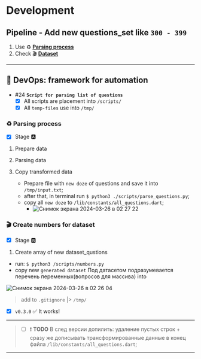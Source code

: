# Development

## Pipeline - Add new questions_set like `300 - 399`

1. Use ♻️ <a href='#parsing_process'>**Parsing process**</a>
2. Check 🎬 <a href='#dataset'>**Dataset**</a>

---

## 📜 DevOps: framework for automation

- #24 **`Script for parsing list of questions`**
  - [x] All scripts are placement into `/scripts/`
  - [x] All `temp-files` use into `/tmp/`

### ♻️ Parsing process <a name="parsing_process"></a>

- [x] Stage :a:

1. Prepare data
2. Parsing data
3. Copy transformed data

   - Prepare file with `new doze` of questions and save it into `/tmp/input.txt`;
   - after that, in terminal run `$ python3 ./scripts/parse_questions.py`;
   - copy all `new doze` to `/lib/constants/all_questions.dart`;
     - ![Снимок экрана 2024-03-26 в 02 27 22](https://github.com/vovs03/pocket_coach/assets/21124057/7cfb5b27-6e36-45f8-83b1-24af3c3132a6)

### 🎬 Create numbers for dataset <a name="dataset"></a>

- [x] Stage :b:

1. Create array of new dataset_qustions

- run: `$ python3 /scripts/numbers.py`
- copy new `generated dataset` Под датасетом подразумевается перечень переменных(вопросов для массива) into

![Снимок экрана 2024-03-26 в 02 26 04](https://github.com/vovs03/pocket_coach/assets/21124057/bf3f8f74-f316-4d2e-9002-4f622b12f143)



> add to `.gitignore` |> `/tmp/`

- [x] `v0.3.0` ✅ It works!

---

> - [ ] ❗ **TODO** В след версии допилить: удаление пустых строк + сразу же дописывать трансформированные данные в конец файла `/lib/constants/all_questions.dart`;

---
